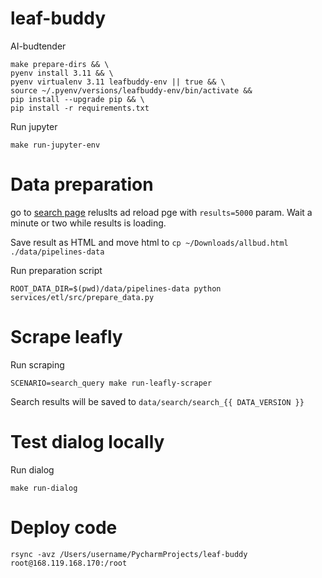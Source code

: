# leaf-buddy
AI-budtender



```shell
make prepare-dirs && \
pyenv install 3.11 && \
pyenv virtualenv 3.11 leafbuddy-env || true && \
source ~/.pyenv/versions/leafbuddy-env/bin/activate &&
pip install --upgrade pip && \
pip install -r requirements.txt
```

Run jupyter
```shell
make run-jupyter-env
```

# Data preparation

go to [search page](https://www.allbud.com/marijuana-strains/search?results=10) reluslts ad reload pge with `results=5000` param. Wait a minute or two while results is loading.

Save result as HTML and move html to `cp ~/Downloads/allbud.html ./data/pipelines-data`

Run preparation script

```shell
ROOT_DATA_DIR=$(pwd)/data/pipelines-data python services/etl/src/prepare_data.py
```

# Scrape leafly

Run scraping

```shell
SCENARIO=search_query make run-leafly-scraper
```

Search results will be saved to `data/search/search_{{ DATA_VERSION }}`



# Test dialog locally

Run dialog
```shell
make run-dialog
```

# Deploy code
```ssh
rsync -avz /Users/username/PycharmProjects/leaf-buddy root@168.119.168.170:/root
```